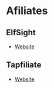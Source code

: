 # Afiliates

## ElfSight
- [Website](https://elfsight.com/?ref=e147bcdb-3178-48f1-acfd-0a8d5045322f)

## Tapfiliate
- [Website](https://tapfiliate.com/?ref=tylerruff3)